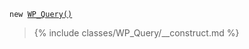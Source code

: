 <p><code>new <a href="https://developer.wordpress.org/reference/classes/WP_Query/">WP_Query()</a></code></p>

<blockquote>

{% include classes/WP_Query/__construct.md %}

</blockquote>
